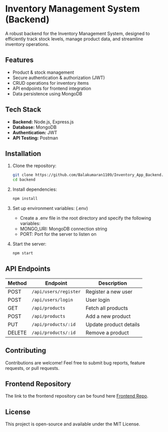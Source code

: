 #  Inventory Management System (Backend)

A robust backend for the Inventory Management System, designed to efficiently track stock levels, manage product data, and streamline inventory operations.

##  Features
- Product & stock management
- Secure authentication & authorization (JWT)
- CRUD operations for inventory items
- API endpoints for frontend integration
- Data persistence using MongoDB

##  Tech Stack
- **Backend:** Node.js, Express.js
- **Database:** MongoDB
- **Authentication:** JWT
- **API Testing:** Postman

##  Installation

1. Clone the repository:
   ```bash
   git clone https://github.com/Balakumaran1109/Inventory_App_Backend.git
   cd backend
   ```
2. Install dependencies:
   ```bash
   npm install
   ```
3. Set up environment variables: (.env)
   * Create a .env file in the root directory and specify the following variables:
   * MONGO_URI: MongoDB connection string
   * PORT: Port for the server to listen on
   
4. Start the server:
   ```bash
   npm start
   ```

##  API Endpoints
| Method | Endpoint | Description |
|--------|----------|-------------|
| POST   | `/api/users/register` | Register a new user |
| POST   | `/api/users/login` | User login |
| GET    | `/api/products` | Fetch all products |
| POST   | `/api/products` | Add a new product |
| PUT    | `/api/products/:id` | Update product details |
| DELETE | `/api/products/:id` | Remove a product |

##  Contributing
Contributions are welcome! Feel free to submit bug reports, feature requests, or pull requests.

##  Frontend Repository
The link to the frontend repository can be found here [Frontend Repo](https://github.com/Balakumaran1109/Inventory_App_Frontend).

## License
This project is open-source and available under the MIT License.

